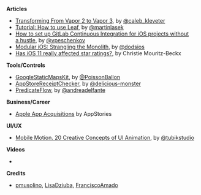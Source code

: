 **Articles**

* [Transforming From Vapor 2 to Vapor 3](https://www.skelpo.com/blog/vapor2-to-vapor3/), by [@caleb_kleveter](https://twitter.com/caleb_kleveter)
* [Tutorial: How to use Leaf](https://medium.com/@martinlasek/tutorial-how-to-use-leaf-70d796831ec5), by [@martinlasek](https://twitter.com/martinlasek)
* [How to set up GitLab Continuous Integration for iOS projects without a hustle](https://medium.com/flawless-app-stories/how-to-set-up-gitlab-continuous-integration-for-ios-projects-without-a-hustle-53c2b642c90f), by [@vpeschenkov](https://twitter.com/vpeschenkov)
* [Modular iOS: Strangling the Monolith](https://edit.theappbusiness.com/modular-ios-strangling-the-monolith-4a6843a28992), by [@dodsios](https://twitter.com/dodsios)
* [Has iOS 11 really affected star ratings?](https://stories.appbot.co/has-ios-11-really-affected-star-ratings-d9122b8c0403), by Christie Mouritz-Beckx

**Tools/Controls**

* [GoogleStaticMapsKit](https://github.com/PoissonBallon/GoogleStaticMapsKit), by [@PoissonBallon](https://github.com/PoissonBallon)
* [AppStoreReceiptChecker](https://github.com/delicious-monster/AppStoreReceiptChecker), by [@delicious-monster](https://github.com/delicious-monster)
* [PredicateFlow](https://github.com/andreadelfante/PredicateFlow), by [@andreadelfante](https://github.com/andreadelfante)

**Business/Career**

* [Apple App Acquisitions](https://appstories.net/episodes/47/) by AppStories

**UI/UX**

* [Mobile Motion. 20 Creative Concepts of UI Animation](https://uxplanet.org/mobile-motion-20-creative-concepts-of-ui-animation-b7c0f550a754), by [@tubikstudio](https://twitter.com/tubikstudio)

**Videos**

* 

**Credits**

* [pmusolino](https://github.com/Codeido), [LisaDziuba](https://github.com/LisaDziuba), [FranciscoAmado](https://github.com/FranciscoAmado)
